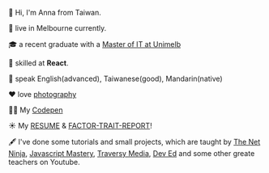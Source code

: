 👋 Hi, I'm Anna from Taiwan.

:round_pushpin: live in Melbourne currently.

🎓 a recent graduate with a [Master of IT at Unimelb](/Document.pdf)

:ninja: skilled at **React**. 

👩 speak English(advanced), Taiwanese(good), Mandarin(native)

:heart: love [photography](https://lightroom.app.link/FtABlusKbsb)

👩‍💻 My [Codepen](https://codepen.io/anna625)

☀️ My [RESUME](/anna-resume-doc.pdf) & [FACTOR-TRAIT-REPORT](/factor-trait-report_hanfang-cheng.pdf)!



🖋 I've done some tutorials and small projects, which are taught by [The Net Ninja](https://www.youtube.com/c/TheNetNinja), [Javascript Mastery](https://www.youtube.com/c/JavaScriptMastery), [Traversy Media](https://www.youtube.com/c/TraversyMedia), [Dev Ed](https://www.youtube.com/c/DevEd) and some other greate teachers on Youtube.



